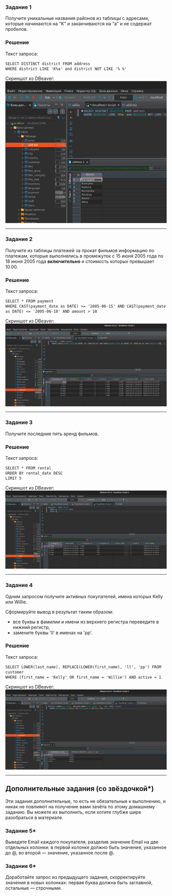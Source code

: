 ### Задание 1

Получите уникальные названия районов из таблицы с адресами, которые начинаются на “K” и заканчиваются на “a” и не содержат пробелов.

### Решение

Текст запроса:  
```
SELECT DISTINCT district FROM address
WHERE district LIKE 'K%a' and district NOT LIKE '% %'
```

Скриншот из DBeaver:  
![alt text](https://github.com/masterchoo495/SQL-1/blob/main/001.png)

---

### Задание 2

Получите из таблицы платежей за прокат фильмов информацию по платежам, которые выполнялись в промежуток с 15 июня 2005 года по 18 июня 2005 года **включительно** и стоимость которых превышает 10.00.

### Решение

Текст запроса:  
```
SELECT * FROM payment
WHERE CAST(payment_date as DATE) >= '2005-06-15' AND CAST(payment_date as DATE) <= '2005-06-18' AND amount > 10
```

Скриншот из DBeaver:  
![alt text](https://github.com/masterchoo495/SQL-1/blob/main/002.png)

---

### Задание 3

Получите последние пять аренд фильмов.

### Решение

Текст запроса:  
```
SELECT * FROM rental
ORDER BY rental_date DESC
LIMIT 5
```

Скриншот из DBeaver:  
![alt text](https://github.com/masterchoo495/SQL-1/blob/main/003.png)

---

### Задание 4

Одним запросом получите активных покупателей, имена которых Kelly или Willie. 

Сформируйте вывод в результат таким образом:
- все буквы в фамилии и имени из верхнего регистра переведите в нижний регистр,
- замените буквы 'll' в именах на 'pp'.

### Решение

Текст запроса:  
```
SELECT LOWER(last_name), REPLACE(LOWER(first_name), 'll', 'pp') FROM customer
WHERE (first_name = 'Kelly' OR first_name = 'Willie') AND active = 1
```

Скриншот из DBeaver:  
![alt text](https://github.com/masterchoo495/SQL-1/blob/main/004.png)

---

## Дополнительные задания (со звёздочкой*)
Эти задания дополнительные, то есть не обязательные к выполнению, и никак не повлияют на получение вами зачёта по этому домашнему заданию. Вы можете их выполнить, если хотите глубже шире разобраться в материале.

### Задание 5*

Выведите Email каждого покупателя, разделив значение Email на две отдельных колонки: в первой колонке должно быть значение, указанное до @, во второй — значение, указанное после @.

### Задание 6*

Доработайте запрос из предыдущего задания, скорректируйте значения в новых колонках: первая буква должна быть заглавной, остальные — строчными.
